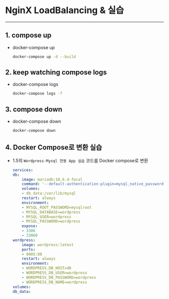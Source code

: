 # NginX LoadBalancing & 실습
---
## 1. compose up
* docker-compose up
    ```sh
    docker-compose up -d --build
    ```

## 2. keep watching compose logs
* docker-compose logs
    ```sh
    docker-compose logs -f
    ```

## 3. compose down
* docker-compose down
    ```sh
    docker-compose down
    ```
    
## 4. Docker Compose로 변환 실습
- 1.5의 `Wordpress-Mysql 연동 App 실습` 코드를 Docker compose로 변환

    ```yaml
    services:
    db:
        image: mariadb:10.6.4-focal
        command: '--default-authentication-plugin=mysql_native_password'
        volumes:
        - db_data:/var/lib/mysql
        restart: always
        environment:
        - MYSQL_ROOT_PASSWORD=mysqlroot
        - MYSQL_DATABASE=wordpress
        - MYSQL_USER=wordpress
        - MYSQL_PASSWORD=wordpress
        expose:
        - 3306
        - 33060
    wordpress:
        image: wordpress:latest
        ports:
        - 8085:80
        restart: always
        environment:
        - WORDPRESS_DB_HOST=db
        - WORDPRESS_DB_USER=wordpress
        - WORDPRESS_DB_PASSWORD=wordpress
        - WORDPRESS_DB_NAME=wordpress
    volumes:
    db_data:
    ```
